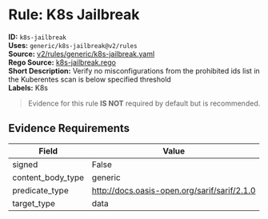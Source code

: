 # Rule: K8s Jailbreak  
**ID:** `k8s-jailbreak`  
**Uses:** `generic/k8s-jailbreak@v2/rules`  
**Source:** [v2/rules/generic/k8s-jailbreak.yaml](https://github.com/scribe-public/sample-policies/v2/rules/generic/k8s-jailbreak.yaml)  
**Rego Source:** [k8s-jailbreak.rego](https://github.com/scribe-public/sample-policies/v2/rules/generic/k8s-jailbreak.rego)  
**Short Description:** Verify no misconfigurations from the prohibited ids list in the Kuberentes scan is below specified threshold  
**Labels:** K8s  
> Evidence for this rule **IS NOT** required by default but is recommended.


## Evidence Requirements  
| Field | Value |
|-------|-------|
| signed | False |
| content_body_type | generic |
| predicate_type | http://docs.oasis-open.org/sarif/sarif/2.1.0 |
| target_type | data |

